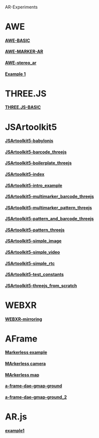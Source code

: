 AR-Experiments

# AWE 
#### [AWE-BASIC](awe/examples/basic/ar.html)
#### [AWE-MARKER-AR](awe/examples/marker_ar/index.html)
#### [AWE-stereo_ar](awe/examples/stereo_ar/index.html)

#### [Example 1](awe/awe_test1.html)

# THREE.JS
#### [THREE.JS-BASIC](threeJS/index.html)


# JSArtoolkit5
#### [JSArtoolkit5-babylonjs](jsartoolkit5/examples/babylonjs_from_scratch.html)
#### [JSArtoolkit5-barcode_threejs](jsartoolkit5/examples/barcode_threejs.html)
#### [JSArtoolkit5-boilerplate_threejs](jsartoolkit5/examples/boilerplate_threejs.html)
#### [JSArtoolkit5-index](jsartoolkit5/examples/index.html)
#### [JSArtoolkit5-intro_example](jsartoolkit5/examples/intro_example.html)
#### [JSArtoolkit5-multimarker_barcode_threejs](jsartoolkit5/examples/multimarker_barcode_threejs.html)
#### [JSArtoolkit5-multimarker_pattern_threejs](jsartoolkit5/examples/multimarker_pattern_threejs.html)
#### [JSArtoolkit5-pattern_and_barcode_threejs](jsartoolkit5/examples/pattern_and_barcode_threejs.html)
#### [JSArtoolkit5-pattern_threejs](jsartoolkit5/examples/pattern_threejs.html)
#### [JSArtoolkit5-simple_image](jsartoolkit5/examples/simple_image.html)
#### [JSArtoolkit5-simple_video](jsartoolkit5/examples/simple_video.html)
#### [JSArtoolkit5-simple_rtc](jsartoolkit5/examples/simple_rtc.html)
#### [JSArtoolkit5-test_constants](jsartoolkit5/examples/test_constants.html)
#### [JSArtoolkit5-threejs_from_scratch](jsartoolkit5/examples/threejs_from_scratch.html)

# WEBXR
#### [WEBXR-mirroring](webxr/mirroring.html)

# AFrame 

#### [Markerless example](AFrame/aframe-example1.html)

#### [MArkerless camera](AFrame/ArJs-AFrame-Phills-sphere.html)
#### [MArkerless map](AFrame/GMAP-ground.html)
#### [a-frame-dae-gmap-ground](AFrame/a-frame-dae-gmap-ground.html)
#### [a-frame-dae-gmap-ground_2](AFrame/a-frame-dae-gmap-ground_2.html)


# AR.js

#### [example1](ArJs/example1.html)
